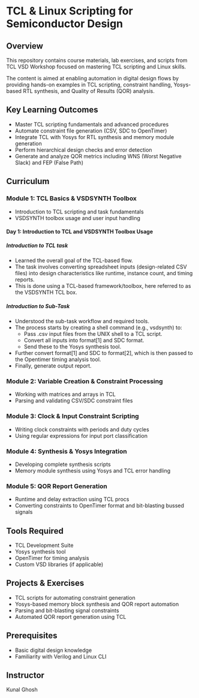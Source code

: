 # TCL & Linux Scripting for Semiconductor Design

## Overview
This repository contains course materials, lab exercises, and scripts from TCL VSD Workshop focused on mastering TCL scripting and Linux skills. 

The content is aimed at enabling automation in digital design flows by providing hands-on examples in TCL scripting, constraint handling, Yosys-based RTL synthesis, and Quality of Results (QOR) analysis.

## Key Learning Outcomes
- Master TCL scripting fundamentals and advanced procedures
- Automate constraint file generation (CSV, SDC to OpenTimer)
- Integrate TCL with Yosys for RTL synthesis and memory module generation
- Perform hierarchical design checks and error detection
- Generate and analyze QOR metrics including WNS (Worst Negative Slack) and FEP (False Path)

## Curriculum

### Module 1: TCL Basics & VSDSYNTH Toolbox
- Introduction to TCL scripting and task fundamentals
- VSDSYNTH toolbox usage and user input handling

#### Day 1: Introduction to TCL and VSDSYNTH Toolbox Usage
##### Introduction to TCL task
- Learned the overall goal of the TCL-based flow.
- The task involves converting spreadsheet inputs (design-related CSV files) into design characteristics like runtime, instance count, and timing reports.
- This is done using a TCL-based framework/toolbox, here referred to as the VSDSYNTH TCL box.
##### Introduction to Sub-Task
- Understood the sub-task workflow and required tools.
- The process starts by creating a shell command (e.g., vsdsynth) to:
  - Pass .csv input files from the UNIX shell to a TCL script.
  - Convert all inputs into format[1] and SDC format.
  - Send these to the Yosys synthesis tool.
- Further convert format[1] and SDC to format[2], which is then passed to the Opentimer timing analysis tool.
- Finally, generate output report.

### Module 2: Variable Creation & Constraint Processing
- Working with matrices and arrays in TCL
- Parsing and validating CSV/SDC constraint files

### Module 3: Clock & Input Constraint Scripting
- Writing clock constraints with periods and duty cycles
- Using regular expressions for input port classification

### Module 4: Synthesis & Yosys Integration
- Developing complete synthesis scripts
- Memory module synthesis using Yosys and TCL error handling

### Module 5: QOR Report Generation
- Runtime and delay extraction using TCL procs
- Converting constraints to OpenTimer format and bit-blasting bussed signals

## Tools Required
- TCL Development Suite
- Yosys synthesis tool
- OpenTimer for timing analysis
- Custom VSD libraries (if applicable)

## Projects & Exercises
- TCL scripts for automating constraint generation
- Yosys-based memory block synthesis and QOR report automation
- Parsing and bit-blasting signal constraints
- Automated QOR report generation using TCL

## Prerequisites
- Basic digital design knowledge
- Familiarity with Verilog and Linux CLI

## Instructor
Kunal Ghosh
